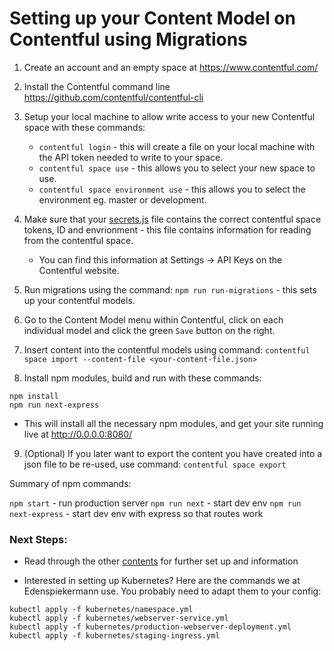 # Setting up your Content Model on Contentful using Migrations

1. Create an account and an empty space at https://www.contentful.com/

2. Install the Contentful command line
   https://github.com/contentful/contentful-cli

3. Setup your local machine to allow write access to your new Contentful space
   with these commands:
    - `contentful login`  - this will create a file on your local machine with
      the API token needed to write to your space.
    - `contentful space use`  - this allows you to select your new space to use.
    - `contentful space environment use`  - this allows you to select the
      environment eg. master or development.

4. Make sure that your [secrets.js](/src/contentful/secrets.js) file contains
   the correct contentful space tokens, ID and envrionment - this file contains
   information for reading from the contentful space.
    - You can find this information at Settings -> API Keys on the Contentful
      website.

5. Run migrations using the command: `npm run run-migrations` - this sets up
   your contentful models.

6. Go to the Content Model menu within Contentful, click on each individual
   model and click the green `Save` button on the right.

7. Insert content into the contentful models using command: `contentful space
   import --content-file <your-content-file.json>`

8. Install npm modules, build and run with these commands:
```
npm install
npm run next-express
```
  - This will install all the necessary npm modules, and get your site running
    live at http://0.0.0.0:8080/

9. (Optional) If you later want to export the content you have created into a
   json file to be re-used, use command: `contentful space export`

Summary of npm commands:

`npm start` - run production server `npm run next` - start dev env `npm run
next-express` - start dev env with express so that routes work

### Next Steps:

- Read through the other [contents](/README.md) for further set up and
  information

- Interested in setting up Kubernetes? Here are the commands we at
  Edenspiekermann use. You probably need to adapt them to your config:

```
kubectl apply -f kubernetes/namespace.yml
kubectl apply -f kubernetes/webserver-service.yml
kubectl apply -f kubernetes/production-webserver-deployment.yml
kubectl apply -f kubernetes/staging-ingress.yml
```
